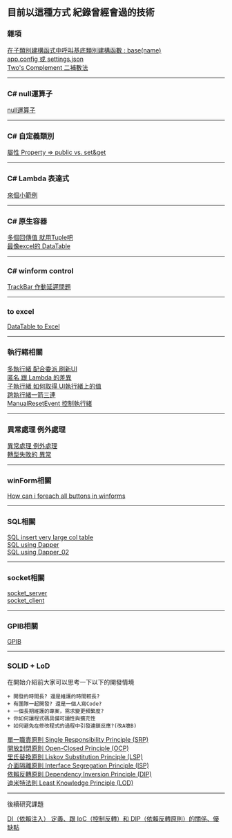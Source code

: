 ## 目前以這種方式 紀錄曾經會過的技術

### 雜項
[在子類別建構函式中呼叫基底類別建構函數   : base(name)](/Miscellaneous/calling_the_base_constructor.md)  
[app.config 或 settings.json](/Miscellaneous/app_config_settings_json.md)  
[Two's Complement 二補數法](/Miscellaneous/Two_s_Complement.md)

---

### C# null運算子  
[null運算子](/null/null.md)  

---

### C# 自定義類別  
[屬性 Property => public vs. set&get](/Class/Class.md)  

---
### C# Lambda 表達式  
[來個小範例](/Lambda/Lambda01.md)  

---
### C# 原生容器  
[多個回傳值 就用Tuple吧](/Tuple/Tuple.md)  
[最像excel的 DataTable](/DataTable/DataTable.md)  

---
### C# winform control  
[TrackBar 作動延遲問題](/winform/TrackBar.md)  

---
### to excel
[DataTable to Excel](/to_excel/to_excel.md)  

---
### 執行緒相關  
[多執行緒 配合委派 刷新UI](/multithreading/multithreading.md)  
[匿名 跟 Lambda  的差異](/Anonymous_Lambda/Anonymous_Lambda.md)  
[子執行緒  如何取得 UI執行緒上的值](/multithreading/how_to_get_value_of_ui_thread.md)  
[跨執行緒一箭三連](/multithreading/跨執行緒一箭三連.md)  
[ManualResetEvent 控制執行緒](/multithreading/ManualResetEvent.md)  

---
### 異常處理 例外處理
[異常處理 例外處理](/Exception/Exception.md)  
[轉型失敗的 異常](/TryParse/TryParse.md)  

---
### winForm相關
[How can i foreach all buttons in winforms](/winform/foreach_Control.md)  

---
### SQL相關
[SQL insert very large col table](/SQL/SQL.md)  
[SQL using Dapper](/SQL/SQL_using_Dapper.md)  
[SQL using Dapper_02](/SQL/SQL_using_Dapper_02.md)  

---
### socket相關
[socket_server](/socket/socket_server.md)  
[socket_client](/socket/socket_client.md)  

---
### GPIB相關
[GPIB](/GPIB/GPIB.md)  

---
### SOLID + LoD
在開始介紹前大家可以思考一下以下的開發情境

    + 開發的時間長? 還是維護的時間較長?  
    + 有團隊一起開發? 還是一個人寫Code?  
    + 一個長期維護的專案，需求變更頻繁度?  
    + 你如何讓程式碼具備可讀性與擴充性  
    + 如何避免在修改程式的過程中引發連鎖反應?(改A壞B)  



[單一職責原則 Single Responsibility Principle (SRP)](/GPIB/GPIB.md)  
[開放封閉原則 Open-Closed Principle (OCP)](/GPIB/GPIB.md)  
[里氏替換原則 Liskov Substitution Principle (LSP)](/GPIB/GPIB.md)  
[介面隔離原則 Interface Segregation Principle (ISP)](/GPIB/GPIB.md)  
[依賴反轉原則 Dependency Inversion Principle (DIP)](/SOLID/DIP.md)  
[迪米特法則 Least Knowledge Principle (LOD)](/GPIB/GPIB.md)  

---
後續研究課題  

[DI（依賴注入） 定義、跟 IoC（控制反轉）和 DIP（依賴反轉原則）的關係、優缺點](https://medium.com/wenchin-rolls-around/%E6%B7%BA%E5%85%A5%E6%B7%BA%E5%87%BA-dependency-injection-ea672ba033ca)  
